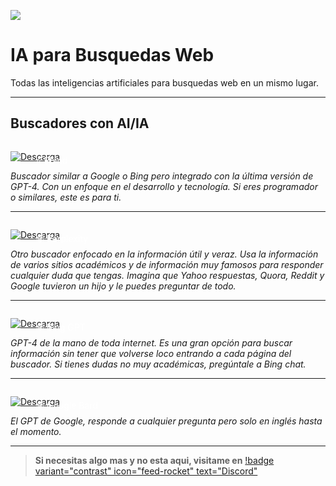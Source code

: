 ![](https://i.postimg.cc/02yHLs48/IA-Imagenes-2.png)
# IA para Busquedas Web
Todas las inteligencias artificiales para busquedas web en un mismo lugar.

---

## Buscadores con AI/IA

<a href="https://www.phind.com/">
  <div style="position: relative; padding-top: 1em">
    <p style="position: absolute; top: 5px; left: 20px; font-size: 14px; color: white; text-indent: 20px">⭐ Phind</p>
    <img src="https://i.postimg.cc/RZPvRHhg/Mini-Descarga.png" alt="Descarga" />
  </div>
</a>

*Buscador similar a Google o Bing pero integrado con la última versión de GPT-4. Con un enfoque en el desarrollo y tecnología. Si eres programador o similares, este es para ti.*

---

<a href="https://www.perplexity.ai/">
  <div style="position: relative; padding-top: 1em">
    <p style="position: absolute; top: 5px; left: 20px; font-size: 14px; color: white; text-indent: 20px">🕸 Perplexity</p>
    <img src="https://i.postimg.cc/RZPvRHhg/Mini-Descarga.png" alt="Descarga" />
  </div>
</a>

*Otro buscador enfocado en la información útil y veraz. Usa la información de varios sitios académicos y de información muy famosos para responder cualquier duda que tengas. Imagina que Yahoo respuestas, Quora, Reddit y Google tuvieron un hijo y le puedes preguntar de todo.*

---

<a href="https://bing.com/chat">
  <div style="position: relative; padding-top: 1em">
    <p style="position: absolute; top: 5px; left: 20px; font-size: 14px; color: white; text-indent: 20px">🕸 Bing GPT</p>
    <img src="https://i.postimg.cc/RZPvRHhg/Mini-Descarga.png" alt="Descarga" />
  </div>
</a>

*GPT-4 de la mano de toda internet. Es una gran opción para buscar información sin tener que volverse loco entrando a cada página del buscador. Si tienes dudas no muy académicas, pregúntale a Bing chat.*

---

<a href="https://bard.google.com/">
  <div style="position: relative; padding-top: 1em">
    <p style="position: absolute; top: 5px; left: 20px; font-size: 14px; color: white; text-indent: 20px">🕸 Google Bard</p>
    <img src="https://i.postimg.cc/RZPvRHhg/Mini-Descarga.png" alt="Descarga" />
  </div>
</a>

*El GPT de Google, responde a cualquier pregunta pero solo en inglés hasta el momento.*

---

> **Si necesitas algo mas y no esta aqui, visitame en** [!badge variant="contrast" icon="feed-rocket" text="Discord"](https://discord.gg/hVKeY3uEru) 
